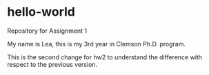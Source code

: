 # hello-world
Repository for Assignment 1 

My name is Lea, this is my 3rd year in Clemson Ph.D. program. 

This is the second change for hw2 to understand the difference with respect to the previous version. 
